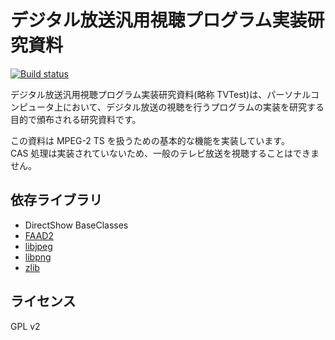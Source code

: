 デジタル放送汎用視聴プログラム実装研究資料
==========================================
[![Build status](https://ci.appveyor.com/api/projects/status/ifatp0tr5a27mwao/branch/master?svg=true)](https://ci.appveyor.com/project/kento1218/tvtest/branch/master)

デジタル放送汎用視聴プログラム実装研究資料(略称 TVTest)は、パーソナルコンピュータ上において、デジタル放送の視聴を行うプログラムの実装を研究する目的で頒布される研究資料です。

この資料は MPEG-2 TS を扱うための基本的な機能を実装しています。  
CAS 処理は実装されていないため、一般のテレビ放送を視聴することはできません。


依存ライブラリ
--------------
* DirectShow BaseClasses
* [FAAD2](http://www.audiocoding.com/faad2.html)
* [libjpeg](http://www.ijg.org/)
* [libpng](http://libpng.org/)
* [zlib](http://zlib.net/)


ライセンス
----------
GPL v2
